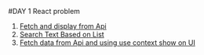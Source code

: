 #DAY 1 React problem

1. [Fetch and display from Api](https://codesandbox.io/s/day1-problem1-z7jj98)
2. [Search Text Based on List](https://codesandbox.io/s/day-1-2ndpracticeproblem-10i8vm)
3. [Fetch data from Api and using use context show on UI](https://codesandbox.io/s/day1-problem3-k5u3yf)

